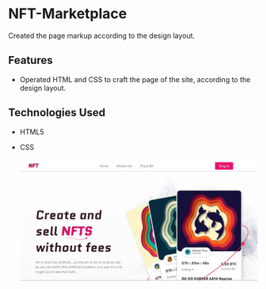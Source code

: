 # NFT-Marketplace

Created the page markup according to the design layout.						

## Features

- Operated HTML and CSS to craft the page of the site, according to the design layout.

## Technologies Used

- HTML5
- CSS

  <img alt="screenshot-1" src="screenshot-1.jpg"/>
